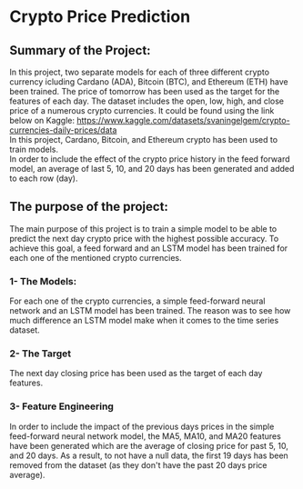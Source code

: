 # Crypto Price Prediction

## Summary of the Project:
In this project, two separate models for each of three different crypto currency icluding Cardano (ADA), Bitcoin (BTC), and Ethereum (ETH) have been trained. The price of tomorrow has been used as the target for the features of each day.
The dataset includes the open, low, high, and close price of a numerous crypto currencies. It could be found using the link below on Kaggle:
https://www.kaggle.com/datasets/svaningelgem/crypto-currencies-daily-prices/data
</br>
In this project, Cardano, Bitcoin, and Ethereum crypto has been used to train models.
</br>
In order to include the effect of the crypto price history in the feed forward model, an average of last 5, 10, and 20 days has been generated and added to each row (day).

## The purpose of the project:
The main purpose of this project is to train a simple model to be able to predict the next day crypto price with the highest possible accuracy. To achieve this goal, a feed forward and an LSTM model has been trained for each one of the mentioned crypto currencies.

### 1- The Models:
For each one of the crypto currencies, a simple feed-forward neural network and an LSTM model has been trained. The reason was to see how much difference an LSTM model make when it comes to the time series dataset.

### 2- The Target
The next day closing price has been used as the target of each day features.

### 3- Feature Engineering
In order to include the impact of the previous days prices in the simple feed-forward neural network model, the MA5, MA10, and MA20 features have been generated which are the average of closing price for past 5, 10, and 20 days. As a result, to not have a null data, the first 19 days has been removed from the dataset (as they don't have the past 20 days price average).